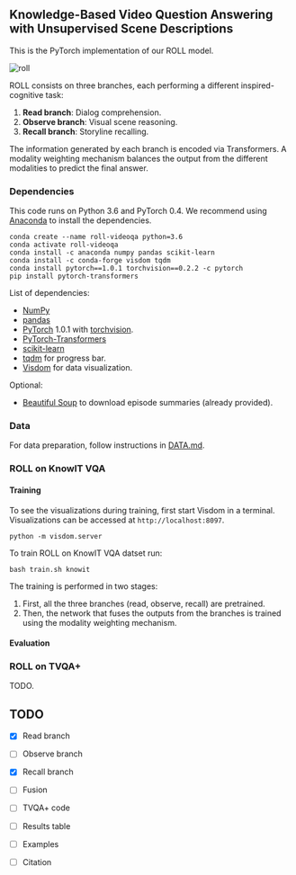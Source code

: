 ## Knowledge-Based Video Question Answering with Unsupervised Scene Descriptions

This is the PyTorch implementation of our ROLL model. 

![roll](https://github.com/noagarcia/ROLL-VideoQA/blob/master/Images/model.png?raw=true)

ROLL consists on three branches, each performing a different inspired-cognitive task:
1) **Read branch**: Dialog comprehension.
2) **Observe branch**: Visual scene reasoning.
3) **Recall branch**: Storyline recalling. 

The information generated by each branch is encoded via Transformers. A modality weighting mechanism balances the output from the different modalities to predict the final answer.

### Dependencies

This code runs on Python 3.6 and PyTorch 0.4. We recommend using [Anaconda](https://www.anaconda.com/) to install the dependencies.
```
conda create --name roll-videoqa python=3.6
conda activate roll-videoqa
conda install -c anaconda numpy pandas scikit-learn 
conda install -c conda-forge visdom tqdm
conda install pytorch==1.0.1 torchvision==0.2.2 -c pytorch
pip install pytorch-transformers
```
List of dependencies:
- [NumPy](https://numpy.org/)
- [pandas](https://pandas.pydata.org/)
- [PyTorch](https://pytorch.org/) 1.0.1 with [torchvision](https://pytorch.org/docs/stable/torchvision/index.html).
- [PyTorch-Transformers](https://pypi.org/project/pytorch-transformers/)
- [scikit-learn](https://scikit-learn.org/)
- [tqdm](https://github.com/tqdm/tqdm) for progress bar.
- [Visdom](https://github.com/facebookresearch/visdom) for data visualization.

Optional:
- [Beautiful Soup](https://www.crummy.com/software/BeautifulSoup/bs4/doc/) to download episode summaries (already provided).


### Data

For data preparation, follow instructions in [DATA.md](DATA.md).


### ROLL on KnowIT VQA

#### Training
To see the visualizations during training, first start Visdom in a terminal. Visualizations can be accessed at `http://localhost:8097`.
``` 
python -m visdom.server
```

To train ROLL on KnowIT VQA datset run:

```
bash train.sh knowit
```
The training is performed in two stages: 
1) First, all the three branches (read, observe, recall) are pretrained.
2) Then, the network that fuses the outputs from the branches is trained using the modality weighting mechanism.

#### Evaluation


### ROLL on TVQA+
TODO.


## TODO
- [X] Read branch
- [ ] Observe branch
- [X] Recall branch
- [ ] Fusion
- [ ] TVQA+ code
- [ ] Results table
- [ ] Examples
- [ ] Citation

